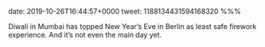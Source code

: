 date: 2019-10-26T16:44:57+0000
tweet: 1188134431594168320
%%%

Diwali in Mumbai has topped New Year’s Eve in Berlin as least safe firework experience. And it’s not even the main day yet.
